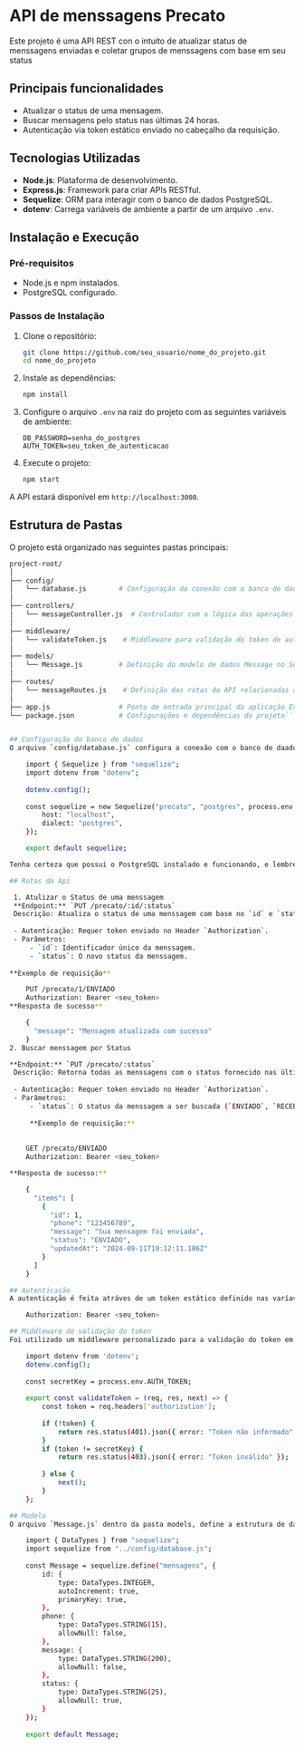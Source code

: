 # API de menssagens Precato

Este projeto é uma API REST con o intuito de atualizar status de menssagens enviadas e coletar grupos de menssagens com base em seu status


## Principais funcionalidades

- Atualizar o status de uma mensagem.
- Buscar mensagens pelo status nas últimas 24 horas.
- Autenticação via token estático enviado no cabeçalho da requisição.

## Tecnologias Utilizadas

- **Node.js**: Plataforma de desenvolvimento.
- **Express.js**: Framework para criar APIs RESTful.
- **Sequelize**: ORM para interagir com o banco de dados PostgreSQL.
- **dotenv**: Carrega variáveis de ambiente a partir de um arquivo `.env`.

## Instalação e Execução

### Pré-requisitos

- Node.js e npm instalados.
- PostgreSQL configurado.

### Passos de Instalação

1. Clone o repositório:

    ```bash
    git clone https://github.com/seu_usuario/nome_do_projeto.git
    cd nome_do_projeto
    ```

2. Instale as dependências:

    ```bash
    npm install
    ```

3. Configure o arquivo `.env` na raiz do projeto com as seguintes variáveis de ambiente:

    ```
    DB_PASSWORD=senha_do_postgres
    AUTH_TOKEN=seu_token_de_autenticacao
    ```

4. Execute o projeto:

    ```bash
    npm start
    ```

A API estará disponível em `http://localhost:3000`.

## Estrutura de Pastas

O projeto está organizado nas seguintes pastas principais:

```bash
project-root/
│
├── config/
│   └── database.js        # Configuração da conexão com o banco de dados PostgreSQL via Sequelize
│
├── controllers/
│   └── messageController.js  # Controlador com a lógica das operações de mensagens
│
├── middleware/
│   └── validateToken.js    # Middleware para validação do token de autenticação
│
├── models/
│   └── Message.js         # Definição do modelo de dados Message no Sequelize
│
├── routes/
│   └── messageRoutes.js    # Definição das rotas da API relacionadas às mensagens
│
├── app.js                 # Ponto de entrada principal da aplicação Express
└── package.json           # Configurações e dependências do projeto```


## Configuração do banco de dados
O arquivo `config/database.js` configura a conexão com o banco de daados PostgreSQL usando o Sequelize e utilizando varíaveis de ambiente para obter as credenciais de conexão

    import { Sequelize } from "sequelize";
    import dotenv from "dotenv";
    
    dotenv.config();
    
    const sequelize = new Sequelize("precato", "postgres", process.env.DB_PASSWORD, {
        host: "localhost",
        dialect: "postgres",
    });

    export default sequelize;

Tenha certeza que possui o PostgreSQL instalado e funcionando, e lembre-se de criar um banco de dados chamado "Precato".

## Rotas da Api

 1. Atulizar o Status de uma menssagem
 **Endpoint:** `PUT /precato/:id/:status`
 Descrição: Atualiza o status de uma menssagem com base no `id` e `status` fornecidos. O "Status" só tem 3 possíveis valores: `ENVIADO`, `RECEBIDO` ou `ERRO DE ENVIO`.
 
 - Autenticação: Requer token enviado no Header `Authorization`.
 - Parâmetros:
	 - `id`: Identificador único da menssagem.
	 - `status`: O novo status da menssagem. 
	 
**Exemplo de requisição**

    PUT /precato/1/ENVIADO
    Authorization: Bearer <seu_token>
**Resposta de sucesso**

    {
      "message": "Mensagem atualizada com sucesso"
    }
2. Buscar menssagem por Status

**Endpoint:** `PUT /precato/:status`
 Descrição: Retorna todas as menssagens com o status fornecido nas últimas 24 horas.
 
 - Autenticação: Requer token enviado no Header `Authorization`.
 - Parâmetros:
	 - `status`: O status da menssagem a ser buscada (`ENVIADO`, `RECEBIDO`, `ERRO DE ENVIO`).
	 
	 **Exemplo de requisição:** 
	 
 
    GET /precato/ENVIADO
    Authorization: Bearer <seu_token>

**Resposta de sucesso:**

    {
      "items": [
        {
          "id": 1,
          "phone": "123456789",
          "message": "Sua mensagem foi enviada",
          "status": "ENVIADO",
          "updatedAt": "2024-09-11T19:12:11.186Z"
        }
      ]
    }

## Autenticação
A autenticação é feita atráves de um token estático definido nas varíaveis de ambiente. O token deve ser enviado no Header `Authorization` em todas as requisições. Seu formato deve ser:

    Authorization: Bearer <seu_token>

## Middleware de validação do token
Foi utilizado um middleware personalizado para a validação do token em cada requisição (Não foi utilizado o mesmo tratamento de erros do controller por não achar necessário visto que só existem duas exceções neste código)

    import dotenv from 'dotenv';
    dotenv.config();
    
    const secretKey = process.env.AUTH_TOKEN;
    
    export const validateToken = (req, res, next) => {
        const token = req.headers['authorization'];
    
        if (!token) {
            return res.status(401).json({ error: "Token não informado" });
        }
        if (token != secretKey) {
            return res.status(403).json({ error: "Token inválido" });
            
        } else {
            next();
        }
    };

## Modelo
O arquivo `Message.js` dentro da pasta models, define a estrutura de dados da tabela de menssagens no banco de dados.

    import { DataTypes } from "sequelize";
    import sequelize from "../config/database.js";
    
    const Message = sequelize.define("mensagens", {
        id: {
            type: DataTypes.INTEGER,
            autoIncrement: true,
            primaryKey: true,
        },
        phone: {
            type: DataTypes.STRING(15),
            allowNull: false,
        },
        message: {
            type: DataTypes.STRING(200),
            allowNull: false,
        },
        status: {
            type: DataTypes.STRING(25),
            allowNull: true,
        }
    });
    
    export default Message;








